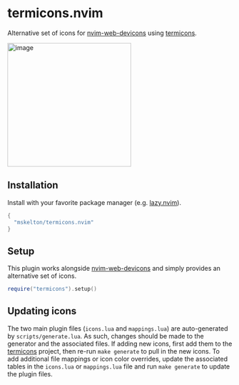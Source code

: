 # termicons.nvim

Alternative set of icons for [nvim-web-devicons](https://github.com/nvim-tree/nvim-web-devicons) using [termicons](https://github.com/mskelton/termicons).

<img width="277" alt="image" src="https://user-images.githubusercontent.com/25914066/224574131-4eb3aef2-06aa-468b-ad98-d21fea3e2506.png">

## Installation

Install with your favorite package manager (e.g. [lazy.nvim](https://github.com/folke/lazy.nvim)).

```lua
{
  "mskelton/termicons.nvim"
}
```

## Setup

This plugin works alongside [nvim-web-devicons](https://github.com/nvim-tree/nvim-web-devicons) and simply provides an alternative set of icons.

```lua
require("termicons").setup()
```

## Updating icons

The two main plugin files (`icons.lua` and `mappings.lua`) are auto-generated by `scripts/generate.lua`. As such, changes should be made to the generator and the associated files. If adding new icons, first add them to the [termicons](https://github.com/mskelton/termicons) project, then re-run `make generate` to pull in the new icons. To add additional file mappings or icon color overrides, update the associated tables in the `icons.lua` or `mappings.lua` file and run `make generate` to update the plugin files.
